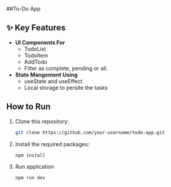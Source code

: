 ##To-Do App

## ✨ Key Features  

- **UI Components For**
  - TodoList
  - TodoItem
  - AddTodo
  - Filter as complete, pending or all.
- **State Mangement Using**
  -  useState and useEffect
  -  Local storage to persite the tasks

## How to Run  

1. Clone this repository:  
   ```bash  
   git clone https://github.com/your-username/todo-app.git 

2. Install the required packages:
   ```bash
   npm install

3. Run application
   ```bash
   npm run dev
